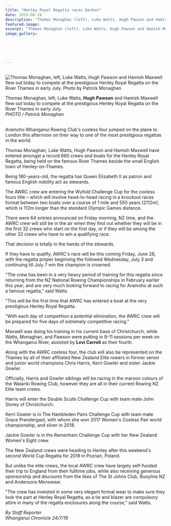 ```yaml
---
title: "Henley Royal Regatta races beckon"
date: 2019-06-24
description: "Thomas Monaghan (left), Luke Watts, Hugh Pawson and Hamish Maxwell qualify for Henley Royal Regatta on the River Thames.."
featured-image: 
excerpt: "Thomas Monaghan (left), Luke Watts, Hugh Pawson and Hamish Maxwell qualify for Henley Royal Regatta on the River Thames."
image_gallery:
	
	
	
	
	
---
```


<p>&nbsp;<br /><img src="https://www.nzherald.co.nz/resizer/DK8vtIntG3EaxW_A3XA25qlRcwc=/620x349/smart/filters:quality(70)/arc-anglerfish-syd-prod-nzme.s3.amazonaws.com/public/OWHKO7ZH75DLHD5MAGXQN5XD7E.jpg" alt="Thomas Monaghan, left, Luke Watts, Hugh Pawson and Hamish Maxwell flew out today to compete at the prestigious Henley Royal Regatta on the River Thames in early July. Photo by Patrick Monaghan" /></p>
<p><span>Thomas Monaghan, left, Luke Watts, <strong>Hugh Pawson</strong> and Hamish Maxwell flew out today to compete at the prestigious Henley Royal Regatta on the River Thames in early July.&nbsp;<br /></span><em>PHOTO / Patrick Monaghan</em></p>
<p><br />Aramoho Whanganui Rowing Club's coxless four jumped on the plane to London this afternoon on their way to one of the most prestigious regattas in the world.</p>
<p>Thomas Monaghan, Luke Watts, Hugh Pawson and Hamish Maxwell have entered amongst a record 660 crews and boats for the Henley Royal Regatta, being held on the famous River Thames beside the small English town of Henley-on-Thames.</p>
<p>Being 180-years-old, the regatta has Queen Elizabeth II as patron and famous English nobility act as stewards.</p>
<p>The AWRC crew are entering the Wyfold Challenge Cup for the coxless fours title &ndash; which will involve head-to-head racing in a knockout races format between two boats over a course of 1 mile and 550 years (2112m), which is 112m longer than the standard Olympic Games distance.</p>
<p>There were 64 entries announced on Friday morning, NZ time, and the AWRC crew will still be in the air when they find out whether they will be in the first 32 crews who start on the first day, or if they will be among the other 32 crews who have to win a qualifying race.</p>
<p>That decision is totally in the hands of the stewards.</p>
<p>If they have to qualify, AWRC's race will be this coming Friday, June 28, with the regatta proper beginning the followed Wednesday, July 3 and continuing till July 7 win the champion is crowned.</p>
<p>"The crew has been in a very heavy period of training for this regatta since returning from the NZ National Rowing Championships in February earlier this year, and are very much looking forward to racing for Aramoho at such a famous regatta," said Watts.</p>
<p>"This will be the first time that AWRC has entered a boat at the very prestigious Henley Royal Regatta.</p>
<p>"With each day of competition a potential elimination, the AWRC crew will be prepared for five days of extremely competitive racing."</p>
<p>Maxwell was doing his training in his current base of Christchurch, while Watts, Monaghan, and Pawson were putting in 9-11 sessions per week on the Whanganui River, assisted by <strong>Levi Carroll</strong> as their fourth.</p>
<p>Along with the AWRC coxless four, the club will also be represented on the Thames by all of their affiliated New Zealand Elite rowers in former senior and junior world champions Chris Harris, Kerri Gowler and sister Jackie Gowler.</p>
<p>Officially, Harris and Gowler siblings will be racing in the maroon colours of the Waiariki Rowing Club, however they are all in their current Rowing NZ Elite team crews.</p>
<p>Harris will enter the Double Sculls Challenge Cup with team mate John Storey of Christchurch.</p>
<p>Kerri Gowler is in The Hambleden Pairs Challenge Cup with team mate Grace Prendergast, with whom she won 2017 Women's Coxless Pair world championship, and silver in 2018.</p>
<p>Jackie Gowler is in the Remenham Challenge Cup with her New Zealand Women's Eight crew.</p>
<p>The New Zealand crews were heading to Henley after this weekend's second World Cup Regatta for 2019 in Poznan, Poland.</p>
<p>But unlike the elite crews, the local AWRC crew have largely self-funded their trip to England from their fulltime jobs, while also receiving generous sponsorship and discounts from the likes of The St Johns Club, Buoyline NZ and Andersons Menswear.</p>
<p>"The crew has invested in some very elegant formal wear to make sure they look the part at Henley Royal Regatta, as a tie and blazer are compulsory attire in many of the regatta enclosures along the course," said Watts.</p>
<p><em>By Staff Reporter<br />Whanganui Chronicle 24/7/19</em></p>

